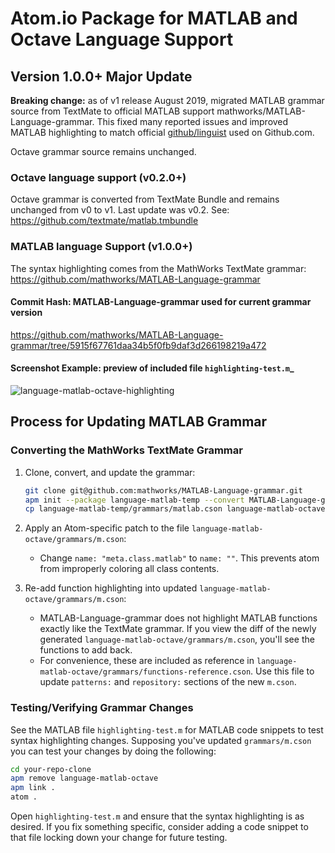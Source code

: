 # Atom.io Package for MATLAB and Octave Language Support

## Version 1.0.0+ Major Update
**Breaking change:** as of v1 release August 2019, migrated MATLAB grammar source from TextMate to official MATLAB support mathworks/MATLAB-Language-grammar. This fixed many reported issues and improved MATLAB highlighting to match official [github/linguist](https://github.com/github/linguist) used on Github.com.

Octave grammar source remains unchanged.

### Octave language support (v0.2.0+)
Octave grammar is converted from TextMate Bundle and remains unchanged from v0 to v1. Last update was v0.2. See:
https://github.com/textmate/matlab.tmbundle

### MATLAB language Support (v1.0.0+)
The syntax highlighting comes from the MathWorks TextMate grammar:
https://github.com/mathworks/MATLAB-Language-grammar

#### Commit Hash: MATLAB-Language-grammar used for current grammar version
https://github.com/mathworks/MATLAB-Language-grammar/tree/5915f67761daa34b5f0fb9daf3d266198219a472

#### Screenshot Example: preview of included file `highlighting-test.m`_
![language-matlab-octave-highlighting](https://user-images.githubusercontent.com/43882944/61577281-29e12680-aab3-11e9-900d-527a0afa8e37.png)


## Process for Updating MATLAB Grammar
### Converting the MathWorks TextMate Grammar
1. Clone, convert, and update the grammar:
    ```bash
    git clone git@github.com:mathworks/MATLAB-Language-grammar.git
    apm init --package language-matlab-temp --convert MATLAB-Language-grammar/Matlab.tmbundle/
    cp language-matlab-temp/grammars/matlab.cson language-matlab-octave/grammars/m.cson
    ```

1. Apply an Atom-specific patch to the file `language-matlab-octave/grammars/m.cson`:
    * Change `name: "meta.class.matlab"` to `name: ""`. This prevents atom from improperly coloring all class contents.

1. Re-add function highlighting into updated `language-matlab-octave/grammars/m.cson`:
    * MATLAB-Language-grammar does not highlight MATLAB functions exactly like the TextMate grammar. If you view the diff of the newly generated `language-matlab-octave/grammars/m.cson`, you'll see the functions to add back.
    * For convenience, these are included as reference in `language-matlab-octave/grammars/functions-reference.cson`. Use this file to update `patterns:` and `repository:` sections of the new `m.cson`.

### Testing/Verifying Grammar Changes
See the MATLAB file `highlighting-test.m` for MATLAB code snippets to test syntax highlighting changes. Supposing you've updated `grammars/m.cson` you can test your changes by doing the following:
```bash
cd your-repo-clone
apm remove language-matlab-octave
apm link .
atom .
```
Open `highlighting-test.m` and ensure that the syntax highlighting is as desired. If you fix something specific, consider adding a code snippet to that file locking down your change for future testing.
